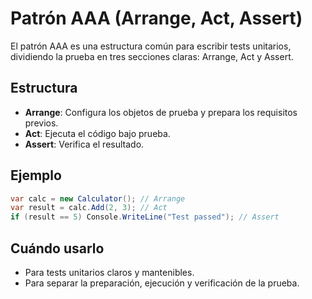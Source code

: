 # Patrón AAA (Arrange, Act, Assert)

El patrón AAA es una estructura común para escribir tests unitarios, dividiendo la prueba en tres secciones claras: Arrange, Act y Assert.

## Estructura

- **Arrange**: Configura los objetos de prueba y prepara los requisitos previos.
- **Act**: Ejecuta el código bajo prueba.
- **Assert**: Verifica el resultado.

## Ejemplo

```csharp
var calc = new Calculator(); // Arrange
var result = calc.Add(2, 3); // Act
if (result == 5) Console.WriteLine("Test passed"); // Assert
```

## Cuándo usarlo

- Para tests unitarios claros y mantenibles.
- Para separar la preparación, ejecución y verificación de la prueba.
